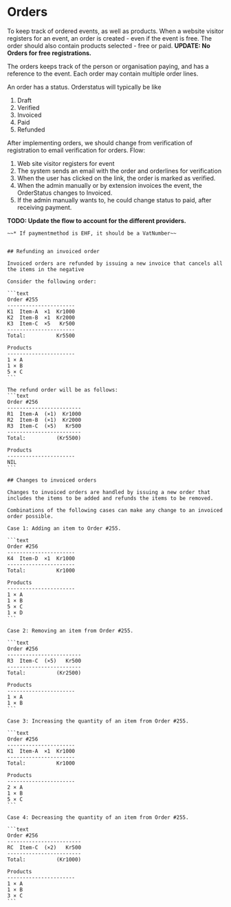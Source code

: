# Orders

To keep track of ordered events, as well as products. When a website visitor registers for an event, an order is created - even if the event is free. The order should also contain products selected - free or paid. **UPDATE: No Orders for free registrations.**

The orders keeps track of the person or organisation paying, and has a reference to the event. Each order may contain multiple order lines.

An order has a status. Orderstatus will typically be like
1. Draft
1. Verified
1. Invoiced
1. Paid
1. Refunded

After implementing orders, we should change from verification of registration to email verification for orders. Flow:
1. Web site visitor registers for event
1. The system sends an email with the order and orderlines for verification
1. When the user has clicked on the link, the order is marked as verified.
1. When the admin manually or by extension invoices the event, the OrderStatus changes to Invoiced. 
1. If the admin manually wants to, he could change status to paid, after receiving payment. 

**TODO: Update the flow to account for the different providers.**

~~~Business rules to be implemented (later):~~   
~~* If paymentmethod is EHF, it should be a VatNumber~~


## Refunding an invoiced order

Invoiced orders are refunded by issuing a new invoice that cancels all the items in the negative

Consider the following order:

```text
Order #255
----------------------
K1  Item-A  ×1  Kr1000
K2  Item-B  ×1  Kr2000
K3  Item-C  ×5   Kr500
----------------------
Total:          Kr5500

Products
----------------------
1 × A
1 × B
5 × C
```

The refund order will be as follows:
```text
Order #256
------------------------
R1  Item-A  (×1)  Kr1000
R2  Item-B  (×1)  Kr2000
R3  Item-C  (×5)   Kr500
------------------------
Total:          (Kr5500)

Products
----------------------
NIL
```

## Changes to invoiced orders

Changes to invoiced orders are handled by issuing a new order that includes the items to be added and refunds the items to be removed.

Combinations of the following cases can make any change to an invoiced order possible.

Case 1: Adding an item to Order #255.

```text
Order #256
----------------------
K4  Item-D  ×1  Kr1000
----------------------
Total:          Kr1000

Products
----------------------
1 × A
1 × B
5 × C
1 × D
```

Case 2: Removing an item from Order #255.

```text
Order #256
------------------------
R3  Item-C  (×5)   Kr500
------------------------
Total:          (Kr2500)

Products
----------------------
1 × A
1 × B
```

Case 3: Increasing the quantity of an item from Order #255.

```text
Order #256
----------------------
K1  Item-A  ×1  Kr1000
----------------------
Total:          Kr1000

Products
----------------------
2 × A
1 × B
5 × C
```

Case 4: Decreasing the quantity of an item from Order #255.

```text
Order #256
------------------------
RC  Item-C  (×2)   Kr500
------------------------
Total:          (Kr1000)

Products
----------------------
1 × A
1 × B
3 × C
```

